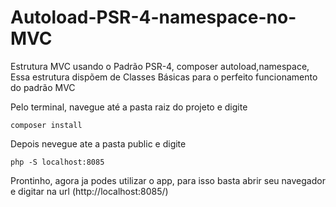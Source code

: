 # Autoload-PSR-4-namespace-no-MVC

 Estrutura MVC usando o Padrão PSR-4, composer autoload,namespace,
 Essa estrutura dispõem de Classes Básicas para o perfeito funcionamento do padrão MVC

 Pelo terminal, navegue até a pasta raiz do projeto e digite

 `composer install`
 

 Depois nevegue ate a pasta public e digite

`php -S localhost:8085`


Prontinho, agora ja podes utilizar o app, para isso basta abrir seu navegador e digitar na url (http://localhost:8085/)
